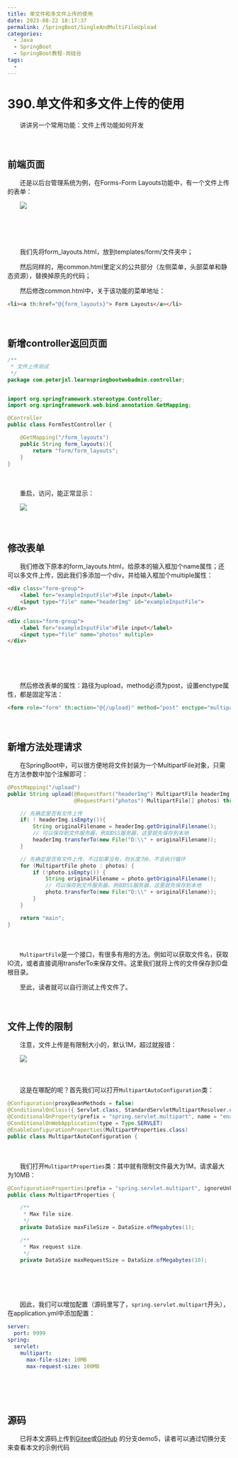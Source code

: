 ```yaml
---
title: 单文件和多文件上传的使用
date: 2023-08-22 18:17:37
permalink: /SpringBoot/SingleAndMultiFileUpload
categories:
  - Java
  - SpringBoot
  - SpringBoot教程-尚硅谷
tags:
  - 
---
```

# 390.单文件和多文件上传的使用

　　讲讲另一个常用功能：文件上传功能如何开发
<!-- more -->
　　‍

## 前端页面

　　还是以后台管理系统为例，在Forms-Form Layouts功能中，有一个文件上传的表单：

　　![](https://image.peterjxl.com/blog/image-20230728204313-690pxc3.png)

　　‍

　　‍

　　我们先将form_layouts.html，放到templates/form/文件夹中；

　　然后同样的，用common.html里定义的公共部分（左侧菜单，头部菜单和静态资源），替换掉原先的代码；

　　然后修改common.html中，关于该功能的菜单地址：

```html
<li><a th:href="@{form_layouts}"> Form Layouts</a></li>
```

　　‍

## 新增controller返回页面

```java
/**
 * 文件上传测试
 */
package com.peterjxl.learnspringbootwebadmin.controller;


import org.springframework.stereotype.Controller;
import org.springframework.web.bind.annotation.GetMapping;

@Controller
public class FormTestController {

    @GetMapping("/form_layouts")
    public String form_layouts(){
        return "form/form_layouts";
    }
}

```

　　‍

　　重启，访问，能正常显示：

　　![](https://image.peterjxl.com/blog/image-20230728211955-4uutqlm.png)

　　‍

## 修改表单

　　我们修改下原本的form_layouts.html，给原本的输入框加个name属性；还可以多文件上传，因此我们多添加一个div，并给输入框加个multiple属性：

```html
<div class="form-group">
    <label for="exampleInputFile">File input</label>
    <input type="file" name="headerImg" id="exampleInputFile">
</div>

<div class="form-group">
    <label for="exampleInputFile">File input</label>
    <input type="file" name="photos" multiple>
</div>
```

　　‍

　　‍

　　然后修改表单的属性：路径为upload，method必须为post，设置enctype属性，都是固定写法：

```html
<form role="form" th:action="@{/upload}" method="post" enctype="multipart/form-data">
```

　　‍

## 新增方法处理请求

　　在SpringBoot中，可以很方便地将文件封装为一个MultipartFile对象，只需在方法参数中加个注解即可：

```java
@PostMapping("/upload")
public String upload(@RequestPart("headerImg") MultipartFile headerImg,
                     @RequestPart("photos") MultipartFile[] photos) throws IOException {

    // 先确定是否有文件上传
    if( ! headerImg.isEmpty()){
        String originalFilename = headerImg.getOriginalFilename();
        // 可以保存到文件服务器，例如OSS服务器，这里就先保存到本地
        headerImg.transferTo(new File("D:\\" + originalFilename));
    }

    // 先确定是否有文件上传，不过如果没有，则长度为0，不会执行循环
    for (MultipartFile photo : photos) {
        if (!photo.isEmpty()) {
            String originalFilename = photo.getOriginalFilename();
            // 可以保存到文件服务器，例如OSS服务器，这里就先保存到本地
            photo.transferTo(new File("D:\\" + originalFilename));
        }
    }

    return "main";
}
```

　　‍

　　`MultipartFile`是一个接口，有很多有用的方法。例如可以获取文件名，获取IO流，或者直接调用transferTo来保存文件。这里我们就将上传的文件保存到D盘根目录。

　　至此，读者就可以自行测试上传文件了。

　　‍

## 文件上传的限制

　　注意，文件上传是有限制大小的，默认1M，超过就报错：

　　![](https://image.peterjxl.com/blog/image-20230728214003-32db72m.png)

　　‍

　　这是在哪配的呢？首先我们可以打开`MultipartAutoConfiguration`类：

```java
@Configuration(proxyBeanMethods = false)
@ConditionalOnClass({ Servlet.class, StandardServletMultipartResolver.class, MultipartConfigElement.class })
@ConditionalOnProperty(prefix = "spring.servlet.multipart", name = "enabled", matchIfMissing = true)
@ConditionalOnWebApplication(type = Type.SERVLET)
@EnableConfigurationProperties(MultipartProperties.class)
public class MultipartAutoConfiguration {
```

　　‍

　　我们打开`MultipartProperties`类：其中就有限制文件最大为1M，请求最大为10MB：

```java
@ConfigurationProperties(prefix = "spring.servlet.multipart", ignoreUnknownFields = false)
public class MultipartProperties {

	/**
	 * Max file size.
	 */
	private DataSize maxFileSize = DataSize.ofMegabytes(1);

	/**
	 * Max request size.
	 */
	private DataSize maxRequestSize = DataSize.ofMegabytes(10);
```

　　‍

　　‍

　　因此，我们可以增加配置（源码里写了，`spring.servlet.multipart`开头），在application.yml中添加配置：

```yaml
server:
  port: 9999
spring:
  servlet:
    multipart:
      max-file-size: 10MB
      max-request-size: 100MB
```

　　‍

　　‍

## 源码

　　已将本文源码上传到[Gitee](https://gitee.com/peterjxl/LearnSpringBoot-Web-Admin)或[GitHub](https://github.com/Peter-JXL/LearnSpringBoot-Web-Admin) 的分支demo5，读者可以通过切换分支来查看本文的示例代码
